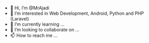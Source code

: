 - 👋 Hi, I’m @MrAjadi
- 👀 I’m interested in Web Development, Android, Python and PHP (Laravel)
- 🌱 I’m currently learning ...
- 💞️ I’m looking to collaborate on ...
- 📫 How to reach me ...

<!---
MrAjadi/MrAjadi is a ✨ special ✨ repository because its `README.md` (this file) appears on your GitHub profile.
You can click the Preview link to take a look at your changes.
--->
